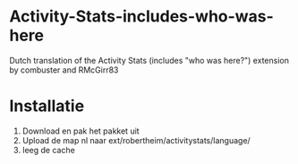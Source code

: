 Activity-Stats-includes-who-was-here
===========

Dutch translation of the Activity Stats (includes "who was here?") extension by combuster and RMcGirr83

Installatie
===========

1. Download en pak het pakket uit
2. Upload de map nl naar ext/robertheim/activitystats/language/
3. leeg de cache
